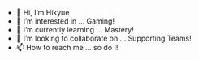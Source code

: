 - 👋 Hi, I’m Hikyue
- 👀 I’m interested in ... Gaming!
- 🌱 I’m currently learning ... Mastery!
- 💞️ I’m looking to collaborate on ... Supporting Teams!
- 📫 How to reach me ... so do I!

<!---
Hikyue/Hikyue is a ✨ special ✨ repository because its `README.md` (this file) appears on your GitHub profile.
You can click the Preview link to take a look at your changes.
--->
